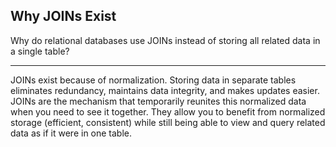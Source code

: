 ## Why JOINs Exist

Why do relational databases use JOINs instead of storing all related data in a single table?

---

JOINs exist because of normalization. Storing data in separate tables eliminates redundancy, maintains data integrity, and makes updates easier. JOINs are the mechanism that temporarily reunites this normalized data when you need to see it together. They allow you to benefit from normalized storage (efficient, consistent) while still being able to view and query related data as if it were in one table.

